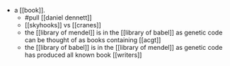 - a [[book]].
	- #pull [[daniel dennett]]
	- [[skyhooks]] vs [[cranes]]
	- the [[library of mendel]] is in the [[library of babel]] as genetic code can be thought of as books containing [[acgt]]
	- the [[library of babel]] is in the [[library of mendel]] as genetic code has produced all known book [[writers]]
